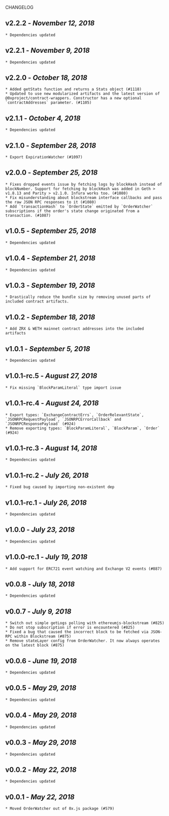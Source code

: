 <!--
changelogUtils.file is auto-generated using the monorepo-scripts package. Don't edit directly.
Edit the package's CHANGELOG.json file only.
-->

CHANGELOG

## v2.2.2 - _November 12, 2018_

    * Dependencies updated

## v2.2.1 - _November 9, 2018_

    * Dependencies updated

## v2.2.0 - _October 18, 2018_

    * Added getStats function and returns a Stats object (#1118)
    * Updated to use new modularized artifacts and the latest version of @0xproject/contract-wrappers. Constructor has a new optional `contractAddresses` parameter. (#1105)

## v2.1.1 - _October 4, 2018_

    * Dependencies updated

## v2.1.0 - _September 28, 2018_

    * Export ExpirationWatcher (#1097)

## v2.0.0 - _September 25, 2018_

    * Fixes dropped events issue by fetching logs by blockHash instead of blockNumber. Support for fetching by blockHash was added in Geth > v1.8.13 and Parity > v2.1.0. Infura works too. (#1080)
    * Fix misunderstanding about blockstream interface callbacks and pass the raw JSON RPC responses to it (#1080)
    * Add `transactionHash` to `OrderState` emitted by `OrderWatcher` subscriptions if the order's state change originated from a transaction. (#1087)

## v1.0.5 - _September 25, 2018_

    * Dependencies updated

## v1.0.4 - _September 21, 2018_

    * Dependencies updated

## v1.0.3 - _September 19, 2018_

    * Drastically reduce the bundle size by removing unused parts of included contract artifacts.

## v1.0.2 - _September 18, 2018_

    * Add ZRX & WETH mainnet contract addresses into the included artifacts

## v1.0.1 - _September 5, 2018_

    * Dependencies updated

## v1.0.1-rc.5 - _August 27, 2018_

    * Fix missing `BlockParamLiteral` type import issue

## v1.0.1-rc.4 - _August 24, 2018_

    * Export types: `ExchangeContractErrs`, `OrderRelevantState`, `JSONRPCRequestPayload`, `JSONRPCErrorCallback` and `JSONRPCResponsePayload` (#924)
    * Remove exporting types: `BlockParamLiteral`, `BlockParam`, `Order` (#924)

## v1.0.1-rc.3 - _August 14, 2018_

    * Dependencies updated

## v1.0.1-rc.2 - _July 26, 2018_

    * Fixed bug caused by importing non-existent dep

## v1.0.1-rc.1 - _July 26, 2018_

    * Dependencies updated

## v1.0.0 - _July 23, 2018_

    * Dependencies updated

## v1.0.0-rc.1 - _July 19, 2018_

    * Add support for ERC721 event watching and Exchange V2 events (#887)

## v0.0.8 - _July 18, 2018_

    * Dependencies updated

## v0.0.7 - _July 9, 2018_

    * Switch out simple getLogs polling with ethereumjs-blockstream (#825)
    * Do not stop subscription if error is encountered (#825)
    * Fixed a bug that caused the incorrect block to be fetched via JSON-RPC within Blockstream (#875)
    * Remove stateLayer config from OrderWatcher. It now always operates on the latest block (#875)

## v0.0.6 - _June 19, 2018_

    * Dependencies updated

## v0.0.5 - _May 29, 2018_

    * Dependencies updated

## v0.0.4 - _May 29, 2018_

    * Dependencies updated

## v0.0.3 - _May 29, 2018_

    * Dependencies updated

## v0.0.2 - _May 22, 2018_

    * Dependencies updated

## v0.0.1 - _May 22, 2018_

    * Moved OrderWatcher out of 0x.js package (#579)

